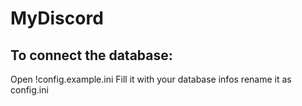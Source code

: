 # MyDiscord

## To connect the database:

Open !config.example.ini
Fill it with your database infos
rename it as config.ini
